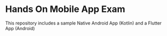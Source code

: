 # Hands On Mobile App Exam
This repository includes a sample Native Android App (Kotlin) and a Flutter App (Android)